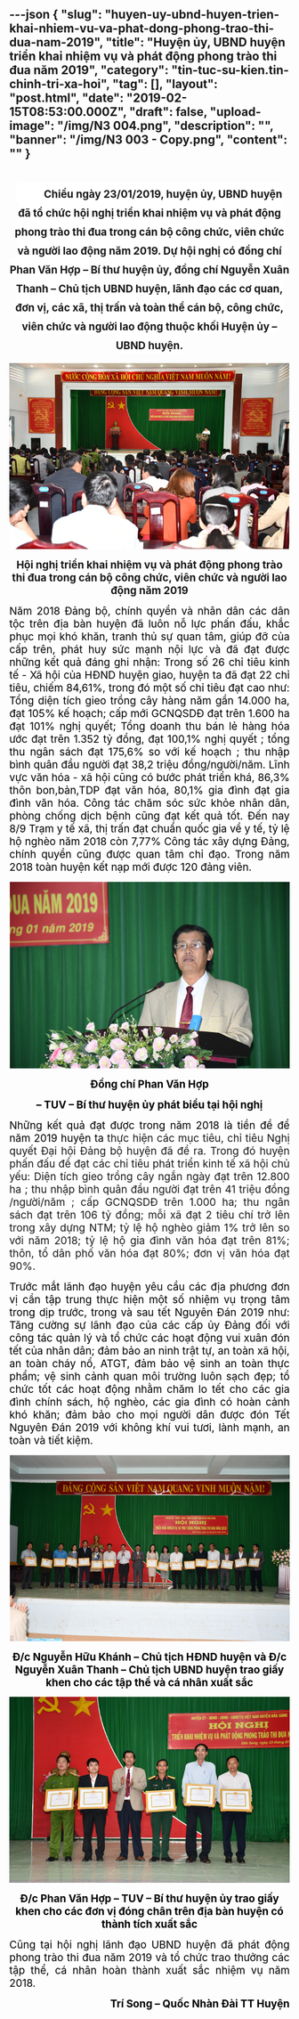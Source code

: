 ---json
{
    "slug": "huyen-uy-ubnd-huyen-trien-khai-nhiem-vu-va-phat-dong-phong-trao-thi-dua-nam-2019",
    "title": "Huyện ủy, UBND huyện triển khai nhiệm vụ và phát động phong trào thi đua năm 2019",
    "category": "tin-tuc-su-kien.tin-chinh-tri-xa-hoi",
    "tag": [],
    "layout": "post.html",
    "date": "2019-02-15T08:53:00.000Z",
    "draft": false,
    "upload-image": "/img/N3 004.png",
    "description": "",
    "banner": "/img/N3 003 - Copy.png",
    "__content__": ""
}
---
<h1 style="text-align:center"><span style="background-color:white"><span style="font-size:14.0pt">&nbsp;&nbsp;&nbsp;&nbsp;&nbsp;&nbsp;&nbsp;&nbsp;&nbsp;&nbsp; Chiều ng&agrave;y 23/01/2019, huyện ủy, UBND huyện đ&atilde; tổ chức hội nghị triển khai nhiệm vụ v&agrave; ph&aacute;t động phong tr&agrave;o thi đua trong c&aacute;n bộ c&ocirc;ng chức, vi&ecirc;n chức v&agrave; người lao động năm 2019. Dự hội nghị c&oacute; đồng ch&iacute; Phan Văn Hợp &ndash; B&iacute; thư huyện ủy, đồng ch&iacute; Nguyễn Xu&acirc;n Thanh &ndash; Chủ tịch UBND huyện, l&atilde;nh đạo c&aacute;c cơ quan, đơn vị, c&aacute;c x&atilde;, thị trấn v&agrave; to&agrave;n thể c&aacute;n bộ, c&ocirc;ng chức, vi&ecirc;n chức v&agrave; người lao động thuộc khối Huyện ủy &ndash; UBND huyện.</span></span></h1>

<p style="text-align:justify"><img alt="" src="/img/N3 001.png" /></p>

<p style="text-align:center"><span style="background-color:white"><strong><span style="font-size:14.0pt">Hội nghị triển khai nhiệm vụ v&agrave; ph&aacute;t động phong tr&agrave;o thi đua trong c&aacute;n bộ c&ocirc;ng chức, vi&ecirc;n chức v&agrave; người lao động năm 2019</span></strong></span></p>

<p style="text-align:justify"><span style="background-color:white"><span style="font-size:14.0pt"><span style="color:black">Năm 2018 Đảng bộ, ch&iacute;nh quyền v&agrave; nh&acirc;n d&acirc;n c&aacute;c d&acirc;n tộc tr&ecirc;n địa b&agrave;n huyện đ&atilde; lu&ocirc;n nỗ lực phấn đấu, khắc phục mọi kh&oacute; khăn, tranh thủ sự quan t&acirc;m, gi&uacute;p đỡ của cấp tr&ecirc;n, ph&aacute;t huy sức mạnh nội lực v&agrave; đ&atilde; đạt được những kết quả đ&aacute;ng ghi nhận: </span></span><span style="font-size:14.0pt"><span style="background-color:white"><span style="color:black">Trong số 26 chỉ ti&ecirc;u kinh tế - X&atilde; hội của HĐND huyện giao, huyện ta đ&atilde; đạt 22 chỉ ti&ecirc;u, chiếm 84,61%, trong đ&oacute; một số chỉ ti&ecirc;u đạt cao như: Tổng diện t&iacute;ch gieo trồng c&acirc;y h&agrave;ng năm gần 14.000 ha, đạt 105% kế hoạch; cấp mới GCNQSDĐ đạt tr&ecirc;n 1.600 ha đạt 101% nghị quyết; </span></span></span><span style="font-size:14.0pt"><span style="color:black">Tổng doanh thu b&aacute;n lẻ h&agrave;ng h&oacute;a ước đạt tr&ecirc;n 1.352 tỷ đồng, đạt 100,1% nghị quyết ; <span style="background-color:white">tổng </span>thu ng&acirc;n s&aacute;ch đạt 175,6% so với kế hoạch ; thu nhập b&igrave;nh qu&acirc;n đầu người đạt 38,2 triệu đồng/người/năm. Lĩnh vực văn h&oacute;a - x&atilde; hội cũng c&oacute; bước ph&aacute;t triển kh&aacute;, 86,3% th&ocirc;n bon,bản,TDP đạt văn h&oacute;a, 80,1% gia đ&igrave;nh đạt gia đ&igrave;nh văn h&oacute;a. C&ocirc;ng t&aacute;c chăm s&oacute;c sức khỏe nh&acirc;n d&acirc;n, ph&ograve;ng chống dịch bệnh cũng đạt kết quả tốt. Đến nay 8/9 Trạm y tế x&atilde;, thị trấn đạt chuẩn quốc gia về y tế, tỷ lệ hộ ngh&egrave;o năm 2018 c&ograve;n 7,77% C&ocirc;ng t&aacute;c x&acirc;y dựng Đảng, ch&iacute;nh quyền cũng được quan t&acirc;m chỉ đạo. Trong năm 2018 to&agrave;n huyện kết nạp mới được 120 đảng vi&ecirc;n.</span></span></span></p>

<p style="text-align:justify"><img alt="" src="/img/N3 002.png" /></p>

<p style="text-align:center"><span style="background-color:white"><strong><span style="font-size:14.0pt"><span style="color:black">Đồng ch&iacute; Phan Văn Hợp</span></span></strong></span></p>

<p style="text-align:center"><span style="background-color:white"><strong><span style="font-size:14.0pt"><span style="color:black">&ndash; TUV &ndash; B&iacute; thư huyện ủy ph&aacute;t biểu tại hội nghị</span></span></strong></span></p>

<p style="text-align:justify"><span style="background-color:white"><span style="font-size:14.0pt"><span style="color:black">Những kết quả đạt được trong năm 2018 l&agrave; tiền đề để năm 2019 huyện ta</span></span><span style="font-size:14.0pt"> thực hiện c&aacute;c mục ti&ecirc;u, chỉ ti&ecirc;u Nghị quyết Đại hội Đảng bộ huyện đ&atilde; đề ra. Trong đ&oacute; huyện phấn đấu để đạt c&aacute;c chỉ ti&ecirc;u ph&aacute;t triển kinh tế x&atilde; hội chủ yếu: Diện t&iacute;ch gieo trồng c&acirc;y ngắn ng&agrave;y đạt tr&ecirc;n 12.800 ha ; thu nhập b&igrave;nh qu&acirc;n đầu người đạt tr&ecirc;n 41 triệu đồng /người/năm ; cấp GCNQSDĐ tr&ecirc;n 1.000 ha; thu ng&acirc;n s&aacute;ch đạt tr&ecirc;n 106 tỷ đồng; mỗi x&atilde; đạt 2 ti&ecirc;u ch&iacute; trở l&ecirc;n trong x&acirc;y dựng NTM; tỷ lệ hộ ngh&egrave;o giảm 1% trở l&ecirc;n so với năm 2018; tỷ lệ hộ gia đ&igrave;nh văn h&oacute;a đạt tr&ecirc;n 81%; th&ocirc;n, tổ d&acirc;n phố văn h&oacute;a đạt 80%; đơn vị văn h&oacute;a đạt 90%.</span></span></p>

<p style="text-align:justify"><span style="background-color:white"><span style="font-size:14.0pt"><span style="color:black">Trước mắt l&atilde;nh đạo huyện y&ecirc;u cầu c&aacute;c địa phương đơn vị cần tập trung thực hiện một số nhiệm vụ trọng t&acirc;m trong dịp trước, trong v&agrave; sau tết Nguy&ecirc;n Đ&aacute;n 2019 như: Tăng cường sự l&atilde;nh đạo của c&aacute;c cấp ủy Đảng đối với c&ocirc;ng t&aacute;c quản l&yacute; v&agrave; tổ chức c&aacute;c hoạt động vui xu&acirc;n đ&oacute;n tết của nh&acirc;n d&acirc;n; đảm bảo an ninh trật tự, an to&agrave;n x&atilde; hội, an to&agrave;n ch&aacute;y nổ, ATGT, đảm bảo vệ sinh an to&agrave;n thực phẩm; vệ sinh cảnh quan m&ocirc;i trường lu&ocirc;n sạch đẹp; tổ chức tốt c&aacute;c hoạt động nhằm chăm lo tết cho c&aacute;c gia đ&igrave;nh ch&iacute;nh s&aacute;ch, hộ ngh&egrave;o, c&aacute;c gia đ&igrave;nh c&oacute; ho&agrave;n cảnh kh&oacute; khăn; đảm bảo cho mọi người d&acirc;n được đ&oacute;n Tết Nguy&ecirc;n Đ&aacute;n 2019 với kh&ocirc;ng kh&iacute; vui tươi, l&agrave;nh mạnh, an to&agrave;n v&agrave; tiết kiệm.</span></span></span></p>

<p style="text-align:justify"><img alt="" src="/img/N3 003.png" /></p>

<p style="text-align:center"><span style="background-color:white"><strong><span style="font-size:14.0pt"><span style="color:black">Đ/c Nguyễn Hữu Kh&aacute;nh &ndash; Chủ tịch HĐND huyện v&agrave; Đ/c Nguyễn Xu&acirc;n Thanh &ndash; Chủ tịch UBND huyện trao giấy khen cho c&aacute;c tập thể v&agrave; c&aacute; nh&acirc;n xuất sắc</span></span></strong></span></p>

<p style="text-align:center"><img alt="" src="/img/N3 004.png" /></p>

<p style="text-align:center"><span style="background-color:white"><strong><span style="font-size:14.0pt"><span style="color:black">Đ/c Phan Văn Hợp &ndash; TUV &ndash; B&iacute; thư huyện ủy trao giấy khen cho c&aacute;c đơn vị đ&oacute;ng ch&acirc;n tr&ecirc;n địa b&agrave;n huyện c&oacute; th&agrave;nh t&iacute;ch xuất sắc</span></span></strong></span></p>

<p style="text-align:justify"><span style="background-color:white"><span style="font-size:14.0pt"><span style="color:black">Cũng tại hội nghị l&atilde;nh đạo UBND huyện đ&atilde; ph&aacute;t động phong tr&agrave;o thi đua năm 2019 v&agrave; tổ chức trao thưởng c&aacute;c tập thể, c&aacute; nh&acirc;n ho&agrave;n th&agrave;nh xuất sắc nhiệm vụ năm 2018.</span></span></span></p>

<p style="text-align:right"><span style="background-color:white"><strong><span style="font-size:14.0pt"><span style="color:black">Tr&iacute; Song &ndash; Quốc Nh&agrave;n Đ&agrave;i TT Huyện</span></span></strong></span></p>

<p style="text-align:justify">&nbsp;</p>

<p style="text-align:justify">&nbsp;</p>

<p style="text-align:justify">&nbsp;</p>

<p style="text-align:justify">&nbsp;</p>

<p style="text-align:justify">&nbsp;</p>

<p style="text-align:justify">&nbsp;</p>

<p style="text-align:justify">&nbsp;</p>
